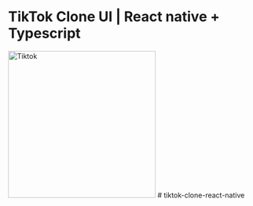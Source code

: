 # TikTok Clone UI | React native + Typescript

<img src="demo.gif" alt="Tiktok" width="300" />
# tiktok-clone-react-native
